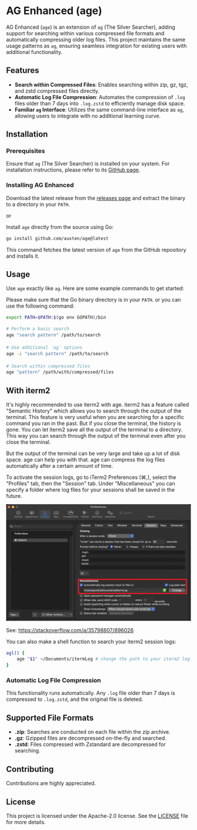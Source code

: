 # AG Enhanced (age)

AG Enhanced (`age`) is an extension of `ag` (The Silver Searcher), adding support for searching within various compressed file formats and automatically compressing older log files. This project maintains the same usage patterns as `ag`, ensuring seamless integration for existing users with additional functionality.

## Features

- **Search within Compressed Files**: Enables searching within zip, gz, tgz, and zstd compressed files directly.
- **Automatic Log File Compression**: Automates the compression of `.log` files older than 7 days into `.log.zstd` to efficiently manage disk space.
- **Familiar `ag` Interface**: Utilizes the same command-line interface as `ag`, allowing users to integrate with no additional learning curve.

## Installation

### Prerequisites

Ensure that `ag` (The Silver Searcher) is installed on your system. For installation instructions, please refer to its [GitHub page](https://github.com/ggreer/the_silver_searcher).

### Installing AG Enhanced

Download the latest release from the [releases page](https://github.com/auxten/age/releases) and extract the binary to a directory in your `PATH`.

or

Install `age` directly from the source using Go:

```bash
go install github.com/auxten/age@latest
```


This command fetches the latest version of `age` from the GitHub repository and installs it.

## Usage

Use `age` exactly like `ag`. Here are some example commands to get started:

Please make sure that the Go binary directory is in your `PATH`.
or you can use the following command:

```bash
export PATH=$PATH:$(go env GOPATH)/bin
```

```bash
# Perform a basic search
age "search pattern" /path/to/search

# Use additional `ag` options
age -i "search pattern" /path/to/search

# Search within compressed files
age "pattern" /path/with/compressed/files
```

## With iterm2

It's highly recommended to use iterm2 with age. iterm2 has a feature called "Semantic History" which allows you to search through the output of the terminal. 
This feature is very useful when you are searching for a specific command you ran in the past. But if you close the terminal, the history is gone.
You can let iterm2 save all the output of the terminal to a directory. This way you can search through the output of the terminal even after you close the terminal.

But the output of the terminal can be very large and take up a lot of disk space. age can help you with that. 
age can compress the log files automatically after a certain amount of time.

To activate the session logs, go to iTerm2 Preferences (⌘,), select the "Profiles" tab, then the "Session" tab. 
Under "Miscellaneous" you can specify a folder where log files for your sessions shall be saved in the future.

![iterm2](iterm2.png)

See: https://stackoverflow.com/a/35798807/896026

You can also make a shell function to search your iterm2 session logs:

```bash
agl() {
    age "$1" ~/Documents/itermLog # change the path to your iterm2 log directory
}
```

### Automatic Log File Compression

This functionality runs automatically. Any `.log` file older than 7 days is compressed to `.log.zstd`, and the original file is deleted.

## Supported File Formats

- **.zip**: Searches are conducted on each file within the zip archive.
- **.gz**: Gzipped files are decompressed on-the-fly and searched.
- **.zstd**: Files compressed with Zstandard are decompressed for searching.

## Contributing

Contributions are highly appreciated.

## License

This project is licensed under the Apache-2.0 license. See the [LICENSE](LICENSE) file for more details.
